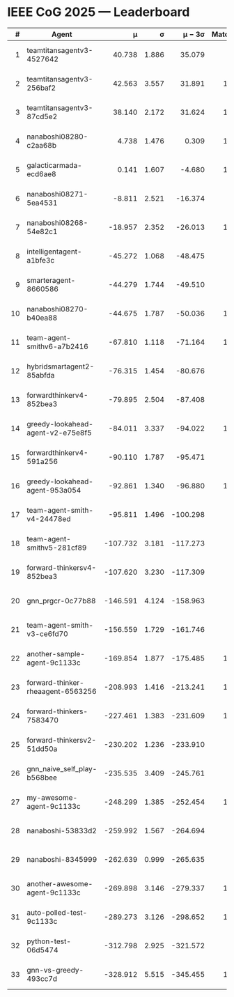 # IEEE CoG 2025 — Leaderboard

| # | Agent | μ | σ | μ − 3σ | Matches | Updated |
|---:|---|---:|---:|---:|---:|---|
| 1 | teamtitansagentv3-4527642 | 40.738 | 1.886 | 35.079 | 860 | 2025-09-01 04:00 |
| 2 | teamtitansagentv3-256baf2 | 42.563 | 3.557 | 31.891 | 1120 | 2025-09-01 04:00 |
| 3 | teamtitansagentv3-87cd5e2 | 38.140 | 2.172 | 31.624 | 1000 | 2025-09-01 04:00 |
| 4 | nanaboshi08280-c2aa68b | 4.738 | 1.476 | 0.309 | 1020 | 2025-09-01 04:00 |
| 5 | galacticarmada-ecd6ae8 | 0.141 | 1.607 | -4.680 | 1060 | 2025-09-01 04:00 |
| 6 | nanaboshi08271-5ea4531 | -8.811 | 2.521 | -16.374 | 980 | 2025-09-01 04:00 |
| 7 | nanaboshi08268-54e82c1 | -18.957 | 2.352 | -26.013 | 1140 | 2025-09-01 04:00 |
| 8 | intelligentagent-a1bfe3c | -45.272 | 1.068 | -48.475 | 831 | 2025-09-01 04:00 |
| 9 | smarteragent-8660586 | -44.279 | 1.744 | -49.510 | 751 | 2025-09-01 04:00 |
| 10 | nanaboshi08270-b40ea88 | -44.675 | 1.787 | -50.036 | 1180 | 2025-09-01 04:00 |
| 11 | team-agent-smithv6-a7b2416 | -67.810 | 1.118 | -71.164 | 1180 | 2025-09-01 04:00 |
| 12 | hybridsmartagent2-85abfda | -76.315 | 1.454 | -80.676 | 944 | 2025-09-01 04:00 |
| 13 | forwardthinkerv4-852bea3 | -79.895 | 2.504 | -87.408 | 891 | 2025-09-01 04:00 |
| 14 | greedy-lookahead-agent-v2-e75e8f5 | -84.011 | 3.337 | -94.022 | 1282 | 2025-09-01 04:00 |
| 15 | forwardthinkerv4-591a256 | -90.110 | 1.787 | -95.471 | 786 | 2025-09-01 04:00 |
| 16 | greedy-lookahead-agent-953a054 | -92.861 | 1.340 | -96.880 | 1062 | 2025-09-01 04:00 |
| 17 | team-agent-smith-v4-24478ed | -95.811 | 1.496 | -100.298 | 900 | 2025-09-01 04:00 |
| 18 | team-agent-smithv5-281cf89 | -107.732 | 3.181 | -117.273 | 960 | 2025-09-01 04:00 |
| 19 | forward-thinkersv4-852bea3 | -107.620 | 3.230 | -117.309 | 697 | 2025-09-01 04:00 |
| 20 | gnn_prgcr-0c77b88 | -146.591 | 4.124 | -158.963 | 980 | 2025-09-01 04:00 |
| 21 | team-agent-smith-v3-ce6fd70 | -156.559 | 1.729 | -161.746 | 900 | 2025-09-01 04:00 |
| 22 | another-sample-agent-9c1133c | -169.854 | 1.877 | -175.485 | 1180 | 2025-09-01 04:00 |
| 23 | forward-thinker-rheaagent-6563256 | -208.993 | 1.416 | -213.241 | 1100 | 2025-09-01 04:00 |
| 24 | forward-thinkers-7583470 | -227.461 | 1.383 | -231.609 | 1040 | 2025-09-01 04:00 |
| 25 | forward-thinkersv2-51dd50a | -230.202 | 1.236 | -233.910 | 800 | 2025-09-01 04:00 |
| 26 | gnn_naive_self_play-b568bee | -235.535 | 3.409 | -245.761 | 420 | 2025-09-01 04:00 |
| 27 | my-awesome-agent-9c1133c | -248.299 | 1.385 | -252.454 | 1020 | 2025-09-01 04:00 |
| 28 | nanaboshi-53833d2 | -259.992 | 1.567 | -264.694 | 980 | 2025-09-01 04:00 |
| 29 | nanaboshi-8345999 | -262.639 | 0.999 | -265.635 | 880 | 2025-09-01 04:00 |
| 30 | another-awesome-agent-9c1133c | -269.898 | 3.146 | -279.337 | 1280 | 2025-09-01 04:00 |
| 31 | auto-polled-test-9c1133c | -289.273 | 3.126 | -298.652 | 1280 | 2025-09-01 04:00 |
| 32 | python-test-06d5474 | -312.798 | 2.925 | -321.572 | 920 | 2025-09-01 04:00 |
| 33 | gnn-vs-greedy-493cc7d | -328.912 | 5.515 | -345.455 | 1020 | 2025-09-01 04:00 |
